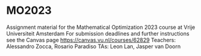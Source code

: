 # MO2023
Assignment material for the Mathematical Optimization 2023 course at Vrije Universiteit Amsterdam  For submission deadlines and further instructions see the Canvas page https://canvas.vu.nl/courses/62829  Teachers: Alessandro Zocca, Rosario Paradiso  TAs: Leon Lan, Jasper van Doorn
